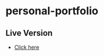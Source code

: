 # personal-portfolio

## Live Version
- <a href="https://elastic-euclid-36cfc9.netlify.app/"> Click here </a>